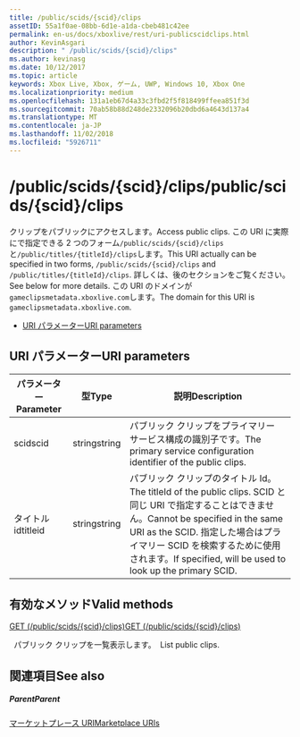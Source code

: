 ```yaml
---
title: /public/scids/{scid}/clips
assetID: 55a1f0ae-08bb-6d1e-a1da-cbeb481c42ee
permalink: en-us/docs/xboxlive/rest/uri-publicscidclips.html
author: KevinAsgari
description: " /public/scids/{scid}/clips"
ms.author: kevinasg
ms.date: 10/12/2017
ms.topic: article
keywords: Xbox Live, Xbox, ゲーム, UWP, Windows 10, Xbox One
ms.localizationpriority: medium
ms.openlocfilehash: 131a1eb67d4a33c3fbd2f5f818499ffeea851f3d
ms.sourcegitcommit: 70ab58b88d248de2332096b20dbd6a4643d137a4
ms.translationtype: MT
ms.contentlocale: ja-JP
ms.lasthandoff: 11/02/2018
ms.locfileid: "5926711"
---
```

# <a name="publicscidsscidclips"></a><span data-ttu-id="e04d2-104">/public/scids/{scid}/clips</span><span class="sxs-lookup"><span data-stu-id="e04d2-104">/public/scids/{scid}/clips</span></span>
<span data-ttu-id="e04d2-105">クリップをパブリックにアクセスします。</span><span class="sxs-lookup"><span data-stu-id="e04d2-105">Access public clips.</span></span> <span data-ttu-id="e04d2-106">この URI に実際にで指定できる 2 つのフォーム`/public/scids/{scid}/clips`と`/public/titles/{titleId}/clips`します。</span><span class="sxs-lookup"><span data-stu-id="e04d2-106">This URI actually can be specified in two forms, `/public/scids/{scid}/clips` and `/public/titles/{titleId}/clips`.</span></span> <span data-ttu-id="e04d2-107">詳しくは、後のセクションをご覧ください。</span><span class="sxs-lookup"><span data-stu-id="e04d2-107">See below for more details.</span></span> <span data-ttu-id="e04d2-108">この URI のドメインが`gameclipsmetadata.xboxlive.com`します。</span><span class="sxs-lookup"><span data-stu-id="e04d2-108">The domain for this URI is `gameclipsmetadata.xboxlive.com`.</span></span>
 
  * [<span data-ttu-id="e04d2-109">URI パラメーター</span><span class="sxs-lookup"><span data-stu-id="e04d2-109">URI parameters</span></span>](#ID4E1)
 
<a id="ID4E1"></a>

 
## <a name="uri-parameters"></a><span data-ttu-id="e04d2-110">URI パラメーター</span><span class="sxs-lookup"><span data-stu-id="e04d2-110">URI parameters</span></span>
 
| <span data-ttu-id="e04d2-111">パラメーター</span><span class="sxs-lookup"><span data-stu-id="e04d2-111">Parameter</span></span>| <span data-ttu-id="e04d2-112">型</span><span class="sxs-lookup"><span data-stu-id="e04d2-112">Type</span></span>| <span data-ttu-id="e04d2-113">説明</span><span class="sxs-lookup"><span data-stu-id="e04d2-113">Description</span></span>| 
| --- | --- | --- | 
| <span data-ttu-id="e04d2-114">scid</span><span class="sxs-lookup"><span data-stu-id="e04d2-114">scid</span></span>| <span data-ttu-id="e04d2-115">string</span><span class="sxs-lookup"><span data-stu-id="e04d2-115">string</span></span>| <span data-ttu-id="e04d2-116">パブリック クリップをプライマリー サービス構成の識別子です。</span><span class="sxs-lookup"><span data-stu-id="e04d2-116">The primary service configuration identifier of the public clips.</span></span>| 
| <span data-ttu-id="e04d2-117">タイトル id</span><span class="sxs-lookup"><span data-stu-id="e04d2-117">titleid</span></span>| <span data-ttu-id="e04d2-118">string</span><span class="sxs-lookup"><span data-stu-id="e04d2-118">string</span></span>| <span data-ttu-id="e04d2-119">パブリック クリップのタイトル Id。</span><span class="sxs-lookup"><span data-stu-id="e04d2-119">The titleId of the public clips.</span></span> <span data-ttu-id="e04d2-120">SCID と同じ URI で指定することはできません。</span><span class="sxs-lookup"><span data-stu-id="e04d2-120">Cannot be specified in the same URI as the SCID.</span></span> <span data-ttu-id="e04d2-121">指定した場合はプライマリー SCID を検索するために使用されます。</span><span class="sxs-lookup"><span data-stu-id="e04d2-121">If specified, will be used to look up the primary SCID.</span></span>| 
  
<a id="ID4E6B"></a>

 
## <a name="valid-methods"></a><span data-ttu-id="e04d2-122">有効なメソッド</span><span class="sxs-lookup"><span data-stu-id="e04d2-122">Valid methods</span></span>

[<span data-ttu-id="e04d2-123">GET (/public/scids/{scid}/clips)</span><span class="sxs-lookup"><span data-stu-id="e04d2-123">GET (/public/scids/{scid}/clips)</span></span>](uri-publicscidclipsget.md)

<span data-ttu-id="e04d2-124">&nbsp;&nbsp;パブリック クリップを一覧表示します。</span><span class="sxs-lookup"><span data-stu-id="e04d2-124">&nbsp;&nbsp;List public clips.</span></span>
 
<a id="ID4EJC"></a>

 
## <a name="see-also"></a><span data-ttu-id="e04d2-125">関連項目</span><span class="sxs-lookup"><span data-stu-id="e04d2-125">See also</span></span>
 
<a id="ID4ELC"></a>

 
##### <a name="parent"></a><span data-ttu-id="e04d2-126">Parent</span><span class="sxs-lookup"><span data-stu-id="e04d2-126">Parent</span></span> 

[<span data-ttu-id="e04d2-127">マーケットプレース URI</span><span class="sxs-lookup"><span data-stu-id="e04d2-127">Marketplace URIs</span></span>](../marketplace/atoc-reference-marketplace.md)

   